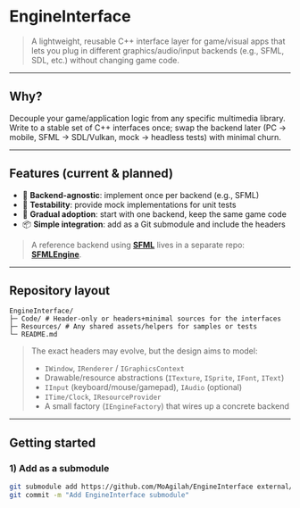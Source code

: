 # EngineInterface

> A lightweight, reusable C++ interface layer for game/visual apps that lets you plug in different graphics/audio/input backends (e.g., SFML, SDL, etc.) without changing game code.

---

## Why?

Decouple your game/application logic from any specific multimedia library. Write to a stable set of C++ interfaces once; swap the backend later (PC → mobile, SFML → SDL/Vulkan, mock → headless tests) with minimal churn.

---

## Features (current & planned)

- 🔌 **Backend-agnostic**: implement once per backend (e.g., SFML)  
- 🧪 **Testability**: provide mock implementations for unit tests  
- 🧰 **Gradual adoption**: start with one backend, keep the same game code  
- 📦 **Simple integration**: add as a Git submodule and include the headers  

> A reference backend using **[SFML](https://www.sfml-dev.org/)** lives in a separate repo: [**SFMLEngine**](https://github.com/MoAgilah/SFMLEngine).

---

## Repository layout
```
EngineInterface/
├─ Code/ # Header-only or headers+minimal sources for the interfaces
├─ Resources/ # Any shared assets/helpers for samples or tests
└─ README.md
```

> The exact headers may evolve, but the design aims to model:
> - `IWindow`, `IRenderer` / `IGraphicsContext`
> - Drawable/resource abstractions (`ITexture`, `ISprite`, `IFont`, `IText`)
> - `IInput` (keyboard/mouse/gamepad), `IAudio` (optional)
> - `ITime/Clock`, `IResourceProvider`
> - A small factory (`IEngineFactory`) that wires up a concrete backend

---

## Getting started

### 1) Add as a submodule

```bash
git submodule add https://github.com/MoAgilah/EngineInterface external/EngineInterface
git commit -m "Add EngineInterface submodule"

